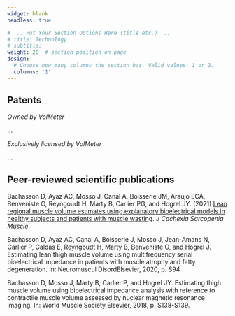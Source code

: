 ```yaml
---
widget: blank
headless: true

# ... Put Your Section Options Here (title etc.) ...
# title: Technology
# subtitle:
weight: 20  # section position on page
design:
  # Choose how many columns the section has. Valid values: 1 or 2.
  columns: '1'
---
```

## Patents
*Owned by VolMeter*

...

*Exclusively licensed by VolMeter*

...

## Peer-reviewed scientific publications
Bachasson D, Ayaz AC, Mosso J, Canal A, Boisserie JM, Araujo ECA, Benveniste O, Reyngoudt H, Marty B, Carlier PG, and Hogrel JY. (2021) [Lean regional muscle volume estimates using explanatory bioelectrical models in healthy subjects and patients with muscle wasting](https://doi.org/10.1002/jcsm.12656). _J Cachexia Sarcopenia Muscle_.

Bachasson D, Ayaz AC, Canal A, Boisserie J, Mosso J, Jean-Amans N, Carlier P, Caldas E, Reyngoudt H, Marty B, Benveniste O, and Hogrel J. Estimating lean thigh muscle volume using multifrequency serial bioelectrical impedance in patients with muscle atrophy and fatty degeneration. In: Neuromuscul DisordElsevier, 2020, p. S94

Bachasson D, Mosso J, Marty B, Carlier P, and Hogrel JY. Estimating thigh muscle volume using bioelectrical impedance analysis with reference to contractile muscle volume assessed by nuclear magnetic resonance imaging. In: World Muscle Society Elsevier, 2018, p. S138-S139.


